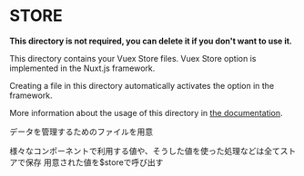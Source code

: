 # STORE

**This directory is not required, you can delete it if you don't want to use it.**

This directory contains your Vuex Store files.
Vuex Store option is implemented in the Nuxt.js framework.

Creating a file in this directory automatically activates the option in the framework.

More information about the usage of this directory in [the documentation](https://nuxtjs.org/guide/vuex-store).

データを管理するためのファイルを用意

様々なコンポーネントで利用する値や、そうした値を使った処理などは全てストアで保存
用意された値を$storeで呼び出す